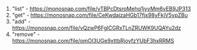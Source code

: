 1. "list" - https://monosnap.com/file/vTBPcDtsroMehq1jyvMm6vEB9JP313
2. "get" - https://monosnap.com/file/CeKwdajzaHGb17fjx98yFkjV5ypZBu
3. "add" - https://monosnap.com/file/vQzwP6FglCGRxTLnZRUWK9UQAYu2dz
4. "remove" - https://monosnap.com/file/omOI3UGe9xttbRjoyfzYUbF3hxRRMS
